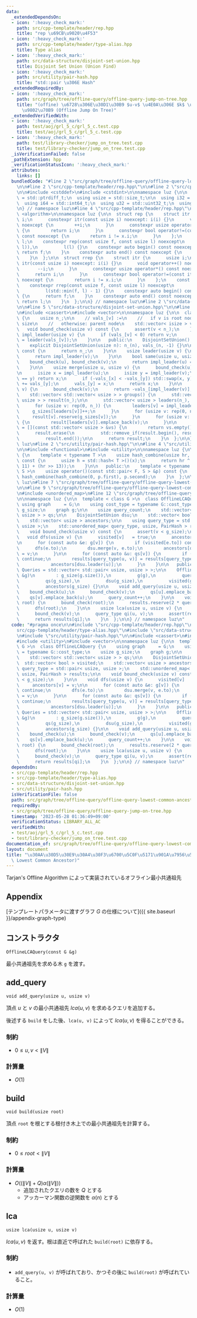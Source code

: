```yaml
---
data:
  _extendedDependsOn:
  - icon: ':heavy_check_mark:'
    path: src/cpp-template/header/rep.hpp
    title: "rep \u69CB\u9020\u4F53"
  - icon: ':heavy_check_mark:'
    path: src/cpp-template/header/type-alias.hpp
    title: Type alias
  - icon: ':heavy_check_mark:'
    path: src/data-structure/disjoint-set-union.hpp
    title: Disjoint Set Union (Union Find)
  - icon: ':heavy_check_mark:'
    path: src/utility/pair-hash.hpp
    title: "std::pair \u306E Hash"
  _extendedRequiredBy:
  - icon: ':heavy_check_mark:'
    path: src/graph/tree/offline-query/offline-query-jump-on-tree.hpp
    title: "(offine) \u6728\u306E\u30D1\u30B9 $u-v$ \u4E0A\u306E $k$ \u756A\u76EE\u306E\
      \u9802\u70B9 (Offline Jump On Tree)"
  _extendedVerifiedWith:
  - icon: ':heavy_check_mark:'
    path: test/aoj/grl_5_c/grl_5_c.test.cpp
    title: test/aoj/grl_5_c/grl_5_c.test.cpp
  - icon: ':heavy_check_mark:'
    path: test/library-checker/jump_on_tree.test.cpp
    title: test/library-checker/jump_on_tree.test.cpp
  _isVerificationFailed: false
  _pathExtension: hpp
  _verificationStatusIcon: ':heavy_check_mark:'
  attributes:
    links: []
  bundledCode: "#line 2 \"src/graph/tree/offline-query/offline-query-lowest-common-ancestor.hpp\"\
    \n\n#line 2 \"src/cpp-template/header/rep.hpp\"\n\n#line 2 \"src/cpp-template/header/type-alias.hpp\"\
    \n\n#include <cstddef>\n#include <cstdint>\n\nnamespace luz {\n\n  using isize\
    \ = std::ptrdiff_t;\n  using usize = std::size_t;\n\n  using i32 = std::int32_t;\n\
    \  using i64 = std::int64_t;\n  using u32 = std::uint32_t;\n  using u64 = std::uint64_t;\n\
    \n} // namespace luz\n#line 4 \"src/cpp-template/header/rep.hpp\"\n\n#include\
    \ <algorithm>\n\nnamespace luz {\n\n  struct rep {\n    struct itr {\n      usize\
    \ i;\n      constexpr itr(const usize i) noexcept: i(i) {}\n      void operator++()\
    \ noexcept {\n        ++i;\n      }\n      constexpr usize operator*() const noexcept\
    \ {\n        return i;\n      }\n      constexpr bool operator!=(const itr x)\
    \ const noexcept {\n        return i != x.i;\n      }\n    };\n    const itr f,\
    \ l;\n    constexpr rep(const usize f, const usize l) noexcept\n        : f(std::min(f,\
    \ l)),\n          l(l) {}\n    constexpr auto begin() const noexcept {\n     \
    \ return f;\n    }\n    constexpr auto end() const noexcept {\n      return l;\n\
    \    }\n  };\n\n  struct rrep {\n    struct itr {\n      usize i;\n      constexpr\
    \ itr(const usize i) noexcept: i(i) {}\n      void operator++() noexcept {\n \
    \       --i;\n      }\n      constexpr usize operator*() const noexcept {\n  \
    \      return i;\n      }\n      constexpr bool operator!=(const itr x) const\
    \ noexcept {\n        return i != x.i;\n      }\n    };\n    const itr f, l;\n\
    \    constexpr rrep(const usize f, const usize l) noexcept\n        : f(l - 1),\n\
    \          l(std::min(f, l) - 1) {}\n    constexpr auto begin() const noexcept\
    \ {\n      return f;\n    }\n    constexpr auto end() const noexcept {\n     \
    \ return l;\n    }\n  };\n\n} // namespace luz\n#line 2 \"src/data-structure/disjoint-set-union.hpp\"\
    \n\n#line 5 \"src/data-structure/disjoint-set-union.hpp\"\n\n#line 7 \"src/data-structure/disjoint-set-union.hpp\"\
    \n#include <cassert>\n#include <vector>\n\nnamespace luz {\n\n  class DisjointSetUnion\
    \ {\n    usize n_;\n\n    // vals_[v] :=\n    //   if v is root node: -1 * component\
    \ size\n    //   otherwise: parent node\n    std::vector< isize > vals_;\n\n \
    \   void bound_check(usize v) const {\n      assert(v < n_);\n    }\n\n    usize\
    \ impl_leader(usize v) {\n      if (vals_[v] < 0) return v;\n      return vals_[v]\
    \ = leader(vals_[v]);\n    }\n\n   public:\n    DisjointSetUnion() = default;\n\
    \    explicit DisjointSetUnion(usize n): n_(n), vals_(n, -1) {}\n\n    usize size()\
    \ const {\n      return n_;\n    }\n\n    usize leader(usize v) {\n      bound_check(v);\n\
    \      return impl_leader(v);\n    }\n\n    bool same(usize u, usize v) {\n  \
    \    bound_check(u), bound_check(v);\n      return impl_leader(u) == impl_leader(v);\n\
    \    }\n\n    usize merge(usize u, usize v) {\n      bound_check(u);\n      bound_check(v);\n\
    \n      isize x = impl_leader(u);\n      isize y = impl_leader(v);\n      if (x\
    \ == y) return x;\n      if (-vals_[x] < -vals_[y]) std::swap(x, y);\n      vals_[x]\
    \ += vals_[y];\n      vals_[y] = x;\n      return x;\n    }\n\n    usize group_size(usize\
    \ v) {\n      bound_check(v);\n      return -vals_[impl_leader(v)];\n    }\n\n\
    \    std::vector< std::vector< usize > > groups() {\n      std::vector< std::vector<\
    \ usize > > result(n_);\n\n      std::vector< usize > leaders(n_), g_sizes(n_);\n\
    \      for (usize v: rep(0, n_)) {\n        leaders[v] = impl_leader(v);\n   \
    \     g_sizes[leaders[v]]++;\n      }\n      for (usize v: rep(0, n_)) {\n   \
    \     result[v].reserve(g_sizes[v]);\n      }\n      for (usize v: rep(0, n_))\
    \ {\n        result[leaders[v]].emplace_back(v);\n      }\n\n      auto empty_check\
    \ = [](const std::vector< usize > &vs) {\n        return vs.empty();\n      };\n\
    \      result.erase(\n          std::remove_if(result.begin(), result.end(), empty_check),\n\
    \          result.end());\n\n      return result;\n    }\n  };\n\n} // namespace\
    \ luz\n#line 2 \"src/utility/pair-hash.hpp\"\n\n#line 4 \"src/utility/pair-hash.hpp\"\
    \n\n#include <functional>\n#include <utility>\n\nnamespace luz {\n\n  class PairHash\
    \ {\n    template < typename T >\n    usize hash_combine(usize hr, const T &x)\
    \ const {\n      usize h = std::hash< T >()(x);\n      return hr ^ (h + (hr <<\
    \ 11) + (hr >> 13));\n    }\n\n   public:\n    template < typename F, typename\
    \ S >\n    usize operator()(const std::pair< F, S > &p) const {\n      return\
    \ hash_combine(hash_combine(0, p.first), p.second);\n    }\n  };\n\n} // namespace\
    \ luz\n#line 7 \"src/graph/tree/offline-query/offline-query-lowest-common-ancestor.hpp\"\
    \n\n#line 9 \"src/graph/tree/offline-query/offline-query-lowest-common-ancestor.hpp\"\
    \n#include <unordered_map>\n#line 12 \"src/graph/tree/offline-query/offline-query-lowest-common-ancestor.hpp\"\
    \n\nnamespace luz {\n\n  template < class G >\n  class OfflineLCAQuery {\n   \
    \ using graph     = G;\n    using cost_type = typename G::cost_type;\n    usize\
    \ g_size;\n    graph g;\n\n    usize query_count;\n    std::vector< std::vector<\
    \ usize > > qs;\n\n    DisjointSetUnion dsu;\n    std::vector< bool > visited;\n\
    \    std::vector< usize > ancestors;\n\n    using query_type = std::pair< usize,\
    \ usize >;\n    std::unordered_map< query_type, usize, PairHash > results;\n\n\
    \    void bound_check(usize v) const {\n      assert(v < g_size);\n    }\n\n \
    \   void dfs(usize v) {\n      visited[v]   = true;\n      ancestors[v] = v;\n\
    \n      for (const auto &e: g[v]) {\n        if (visited[e.to]) continue;\n  \
    \      dfs(e.to);\n        dsu.merge(v, e.to);\n        ancestors[dsu.leader(v)]\
    \ = v;\n      }\n\n      for (const auto &u: qs[v]) {\n        if (not visited[u])\
    \ continue;\n        results[query_type(u, v)] = results[query_type(v, u)] =\n\
    \            ancestors[dsu.leader(u)];\n      }\n    }\n\n   public:\n    using\
    \ Queries = std::vector< std::pair< usize, usize > >;\n\n    OfflineLCAQuery(G\
    \ &g)\n        : g_size(g.size()),\n          g(g),\n          query_count(0),\n\
    \          qs(g_size),\n          dsu(g_size),\n          visited(g_size, false),\n\
    \          ancestors(g_size) {}\n\n    void add_query(usize u, usize v) {\n  \
    \    bound_check(u);\n      bound_check(v);\n      qs[u].emplace_back(v);\n  \
    \    qs[v].emplace_back(u);\n      query_count++;\n    }\n\n    void build(usize\
    \ root) {\n      bound_check(root);\n      results.reserve(2 * query_count);\n\
    \      dfs(root);\n    }\n\n    usize lca(usize u, usize v) {\n      bound_check(u);\n\
    \      bound_check(v);\n      query_type qi(u, v);\n      assert(results.count(qi));\n\
    \      return results[qi];\n    }\n  };\n\n} // namespace luz\n"
  code: "#pragma once\n\n#include \"src/cpp-template/header/rep.hpp\"\n#include \"\
    src/cpp-template/header/type-alias.hpp\"\n#include \"src/data-structure/disjoint-set-union.hpp\"\
    \n#include \"src/utility/pair-hash.hpp\"\n\n#include <cassert>\n#include <unordered_map>\n\
    #include <utility>\n#include <vector>\n\nnamespace luz {\n\n  template < class\
    \ G >\n  class OfflineLCAQuery {\n    using graph     = G;\n    using cost_type\
    \ = typename G::cost_type;\n    usize g_size;\n    graph g;\n\n    usize query_count;\n\
    \    std::vector< std::vector< usize > > qs;\n\n    DisjointSetUnion dsu;\n  \
    \  std::vector< bool > visited;\n    std::vector< usize > ancestors;\n\n    using\
    \ query_type = std::pair< usize, usize >;\n    std::unordered_map< query_type,\
    \ usize, PairHash > results;\n\n    void bound_check(usize v) const {\n      assert(v\
    \ < g_size);\n    }\n\n    void dfs(usize v) {\n      visited[v]   = true;\n \
    \     ancestors[v] = v;\n\n      for (const auto &e: g[v]) {\n        if (visited[e.to])\
    \ continue;\n        dfs(e.to);\n        dsu.merge(v, e.to);\n        ancestors[dsu.leader(v)]\
    \ = v;\n      }\n\n      for (const auto &u: qs[v]) {\n        if (not visited[u])\
    \ continue;\n        results[query_type(u, v)] = results[query_type(v, u)] =\n\
    \            ancestors[dsu.leader(u)];\n      }\n    }\n\n   public:\n    using\
    \ Queries = std::vector< std::pair< usize, usize > >;\n\n    OfflineLCAQuery(G\
    \ &g)\n        : g_size(g.size()),\n          g(g),\n          query_count(0),\n\
    \          qs(g_size),\n          dsu(g_size),\n          visited(g_size, false),\n\
    \          ancestors(g_size) {}\n\n    void add_query(usize u, usize v) {\n  \
    \    bound_check(u);\n      bound_check(v);\n      qs[u].emplace_back(v);\n  \
    \    qs[v].emplace_back(u);\n      query_count++;\n    }\n\n    void build(usize\
    \ root) {\n      bound_check(root);\n      results.reserve(2 * query_count);\n\
    \      dfs(root);\n    }\n\n    usize lca(usize u, usize v) {\n      bound_check(u);\n\
    \      bound_check(v);\n      query_type qi(u, v);\n      assert(results.count(qi));\n\
    \      return results[qi];\n    }\n  };\n\n} // namespace luz\n"
  dependsOn:
  - src/cpp-template/header/rep.hpp
  - src/cpp-template/header/type-alias.hpp
  - src/data-structure/disjoint-set-union.hpp
  - src/utility/pair-hash.hpp
  isVerificationFile: false
  path: src/graph/tree/offline-query/offline-query-lowest-common-ancestor.hpp
  requiredBy:
  - src/graph/tree/offline-query/offline-query-jump-on-tree.hpp
  timestamp: '2023-05-28 01:36:49+09:00'
  verificationStatus: LIBRARY_ALL_AC
  verifiedWith:
  - test/aoj/grl_5_c/grl_5_c.test.cpp
  - test/library-checker/jump_on_tree.test.cpp
documentation_of: src/graph/tree/offline-query/offline-query-lowest-common-ancestor.hpp
layout: document
title: "\u30AA\u30D5\u30E9\u30A4\u30F3\u6700\u5C0F\u5171\u901A\u7956\u5148 (Offline\
  \ Lowest Common Ancestor)"
---
```


Tarjan's Offline Algorithm によって実装されているオフライン最小共通祖先

## Appendix
[テンプレートパラメータに渡すグラフ $G$ の仕様について]({{ site.baseurl }}/appendix-graph-type)

## コンストラクタ
```
OfflineLCAQuery(const G &g)
```

最小共通祖先を求める木 `g` を渡す。

## add_query
```
void add_query(usize u, usize v)
```

頂点 $u$ と $v$ の最小共通祖先 $lca(u, v)$ を求めるクエリを追加する。

後述する `build` をした後、`lca(u, v)` によって $lca(u, v)$ を得ることができる。

### 制約
- $0 \leq u, v < \|V\|$

### 計算量
- $O(1)$

## build
```
void build(usize root)
```

頂点 `root` を根とする根付き木上での最小共通祖先を計算する。

### 制約
- $0 \leq root < \|V\|$

### 計算量
- $O((\|V\| + Q) \alpha (\|V\|))$
  - 追加されたクエリの数を $Q$ とする
  - アッカーマン関数の逆関数を $\alpha(n)$ とする

## lca
```
usize lca(usize u, usize v)
```

$lca(u, v)$ を返す。根は直近で呼ばれた `build(root)` に依存する。

### 制約
- `add_query(u, v)` が呼ばれており、かつその後に `build(root)` が呼ばれていること。

### 計算量
- $O(1)$
